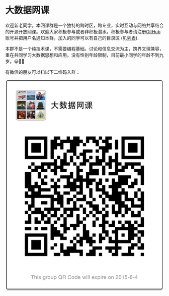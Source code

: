 # 大数据网课

欢迎新老同学。本网课群是一个独特的跨时区，跨专业，实时互动与网络共享结合的开源开放网课。欢迎大家积极参与或者非积极潜水。积极参与者请注册[GitHub](https://github.com/join)账号并把用户名通知本群。加入的同学可以有自己的目录区 (见[列表](https://github.com/bigdata-mindstorms/wechatclass?files=1)).

本群不是一个纯技术课，不需要编程基础。讨论和信息交流为主，跨界文理兼容，重在共同学习大数据思想和应用。没有性别年龄限制，目前最小同学的年龄不到九岁。😀👍🏻

有微信的朋友可以扫以下二维码入群：

![QR](QR.png)
